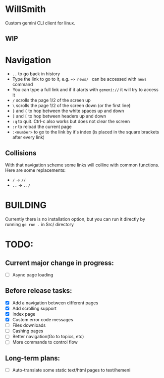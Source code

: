 # WillSmith
Custom gemini CLI client for linux. 
## WIP

# Navigation
- ```..``` to go back in history
- Type the link to go to it, e.g. ```=> news/ ``` can be accessed with ```news``` command
- You can type a full link and if it atarts with ```gemeni://``` it will try to access it
- ```/``` scrolls the page 1/2 of the screen up
- ```\``` scrolls the page 1/2 of the screen down (or the first line) 
- ```}``` and ```{``` to hop between the white spaces up and down
- ```]``` and ```[``` to hop between headers up and down
- ```:q``` to quit. Ctrl-c also works but does not clear the screen
- ```:r``` to reload the current page
- ```:<number>``` to go to the link by it's index (is placed in the square brackets after every link)

## Collisions

With that navigation scheme some links will colline with common functions. Here are some replacements:
- ```/``` -> ```//```
- ```..``` -> ```../```

# BUILDING
Currently there is no installation option, but you can run it directly by running ```go run .``` in Src/ directory

# TODO:
## Current major change in progress:
- [ ] Async page loading

## Before release tasks:
- [x] Add a navigation between different pages
- [x] Add scrolling support
- [x] Index page
- [x] Custom error code messages
- [ ] Files downloads
- [ ] Cashing pages
- [ ] Better navigation(Go to topics, etc)
- [ ] More commands to control flow

## Long-term plans:
- [ ] Auto-translate some static text/html pages to text/hemeni
